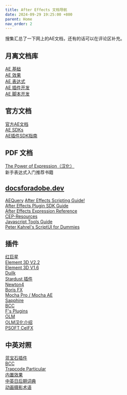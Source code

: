 ```yaml
---
title: After Effects 文档导航
date: 2024-09-29 19:25:00 +800
parent: Home
nav_order: 2
---
```


搜集汇总了一下网上的AE文档，还有的话可以在评论区补充。
## 月离文档库
[AE 基础](https://docs.yuelili.com/#/book/Ae/basic)<br />
[AE 效果](https://docs.yuelili.com/#/book/Ae/effects)<br />
[AE 表达式](https://docs.yuelili.com/#/book/Ae/expression)<br />
[AE 插件开发](https://docs.yuelili.com/#/book/Ae/plugin-development)<br />
[AE 脚本开发](https://docs.yuelili.com/#/book/Ae/scripting)<br />

## 官方文档
[官方AE文档](https://helpx.adobe.com/cn/after-effects/user-guide.html)<br />
[AE SDKs](https://developer.adobe.com/after-effects/)<br />
[AE插件SDK指南](https://github.com/ilharp/ae-plugin-sdk-guide-cn)<br />

## PDF 文档
[The Power of Expression（汉化）](https://pan.baidu.com/s/1cSUV7BY4i0cdCoHIysxzKg?pwd=jo3z)<br />
新手表达式入门推荐书籍

## [docsforadobe.dev](https://docsforadobe.dev/)<br />
[AEQuery](https://docsforadobe.github.io/aequery/)
[After Effects Scripting Guide!](https://ae-scripting.docsforadobe.dev/)<br />
[After Effects Plugin SDK Guide](https://ae-plugins.docsforadobe.dev/)<br />
[After Effects Expression Reference](https://ae-expressions.docsforadobe.dev/)<br />
[CEP-Resources](https://github.com/Adobe-CEP/CEP-Resources)<br />
[Javascript Tools Guide](https://extendscript.docsforadobe.dev/)<br />
[Peter Kahrel's ScriptUI for Dummies](https://creativepro.com/files/kahrel/indesign/scriptui.html)<br />


## 插件
[红巨星](https://help.maxon.net/rg/en-us/?_gl=1*1trudk*_gcl_au*MTc3MjE5MTg4My4xNzI3NjA1NzAz#html/OVERVIEW.html?TocPath=_____1)<br />
[Element 3D V2.2](https://www.videocopilot.net/docs/element2/)<br />
[Element 3D V1.6](https://www.videocopilot.net/docs/element/)<br />
[Duilk](https://duik.rxlab.guide/)<br />
[Stardust 插件](https://docs.yuelili.com/#/book/Ae/stardust)<br />
[Newton4](https://www.motionboutique.com/files/newton4/)<br />
[Boris FX](https://support.borisfx.com/hc/en-us/articles/9980549269517-Find-all-Boris-FX-documentation-by-product)<br />
[Mocha Pro / Mocha AE](https://borisfx.com/documentation/mocha/quick-start-guide/)<br />
[Sapphire](https://borisfx.com/documentation/sapphire/ae/intro/)<br />
[BCC](https://borisfx.com/documentation/continuum/bcc-user-guide/)<br />
[F's Plugins](https://www.lookae.com/fsplugins/)<br />
[OLM](https://www.olm.co.jp/rd/categories/opentools?lang=en)<br />
[OLM汉化介绍](https://www.bilibili.com/read/cv20953500/)<br />
[PSOFT CelFX](https://www.psoft.co.jp/jp/product/celfx/)<br />

## 中英对照
[蓝宝石插件](https://www.yuelili.com/ae/translate-sapphire/)<br />
[BCC](https://www.yuelili.com/ae/chinese-english-ae-plug-in-bcc/)<br />
[Trapcode Particular](https://www.yuelili.com/ae/chinese-english-trapcode-granular/)<br />
[内置效果](https://www.yuelili.com/ae/effects/)<br />
[中英日后期词典](https://docs.qq.com/sheet/DUkdZRFRtSnhMQWx3?tab=wahy01)<br />
[动画摄影术语](https://www.yuelili.com/animation-photography/animation-photography-glossary/)<br />

